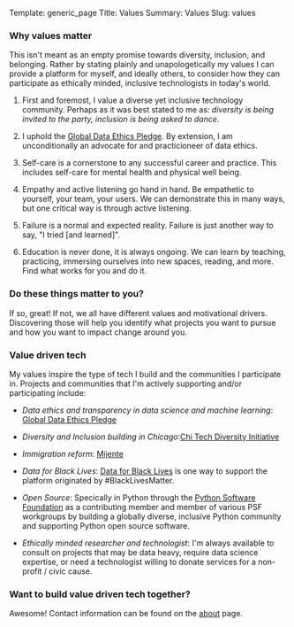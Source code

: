 Template: generic_page
Title: Values
Summary: Values 
Slug: values

### Why values matter

This isn't meant as an empty promise towards diversity, inclusion, and belonging. Rather by stating plainly and unapologetically my values I can provide a platform for myself, and ideally others, to consider how they can participate as ethically minded, inclusive technologists in today's world. 

1. First and foremost, I value a diverse yet inclusive technology community. Perhaps as it was best stated to me as: _diversity is being invited to the party, inclusion is being asked to dance_.

2. I uphold the [Global Data Ethics Pledge](https://github.com/Data4Democracy/ethics-resources#global-data-ethics-pledge-gdep). By extension, I am unconditionally an advocate for and practicioneer of data ethics.

3. Self-care is a cornerstone to any successful career and practice. This includes self-care for mental health and physical well being.

4. Empathy and active listening go hand in hand. Be empathetic to yourself, your team, your users. We can demonstrate this in many ways, but one critical way is through active listening.

5. Failure is a normal and expected reality. Failure is just another way to say, "I tried [and learned]".

6. Education is never done, it is always ongoing. We can learn by teaching, practicing, immersing ourselves into new spaces, reading, and more. Find what works for you and do it.

### Do these things matter to you?

If so, great! If not, we all have different values and motivational drivers. Discovering those will help you identify what projects you want to pursue and how you want to impact change around you.

### Value driven tech

My values inspire the type of tech I build and the communities I participate in. Projects and communities that I'm actively supporting and/or participating include:

- _Data ethics and transparency in data science and machine learning_: [Global Data Ethics Pledge](https://github.com/Data4Democracy/ethics-resources#global-data-ethics-pledge-gdep)

- _Diversity and Inclusion building in Chicago_:[Chi Tech Diversity Initiative](http://chitechdiversity.com)

- _Immigration reform_: [Mijente](https://mijente.net/)

- _Data for Black Lives_: [Data for Black Lives](http://d4bl.org/) is one way to support the platform originated by #BlackLivesMatter.

- _Open Source_: Specically in Python through the [Python Software Foundation](https://python.org/psf) as a contributing member and member of various PSF workgroups by building a globally diverse, inclusive Python community and supporting Python open source software.

- _Ethically minded researcher and technologist_: I'm always available to consult on projects that may be data heavy, require data science expertise, or need a technologist willing to donate services for a non-profit / civic cause.

### Want to build value driven tech together?

Awesome! Contact information can be found on the [about](/about.html) page.







